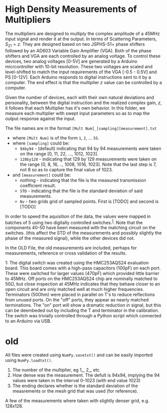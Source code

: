 # High Density Measurements of Multipliers

The multipliers are designed to multiply the complex amplitude of a 45MHz input signal and render it at the output.  In terms of Scattering Parameters, $S_{21} = z$.  They are designed based on two JSPHS-51+ phase shifters followed by an AD603 Variable Gain Amplifier (VGA).  Both of the phase shifters and VGA are each controlled by an analog voltage.  To control these devices, two analog voltages [0-5V] are generated by a Arduino micrcontroller with 10-bit resolution.  These two voltages are scaled and level-shifted to match the input requirements of the VGA [-0.5 - 0.5V] and PS [0-12V].  Each Arduino responds to digital instructions sent to it by a computer.  The end effect is that the multiplier $z$ value can be controlled by a computer.

Given the number of devices, each with their own natural deviations and personality, between the digital instruction and the realized complex gain, $z$, it follows that each Multiplier has it's own behavior.  In this folder, we measure each multiplier with swept input parameters so as to map the output response against the input.

The file names are in the format `[Mult Num]_[sampling][measurement].txt`
* where `[Mult Num]` is of the form `1`, `2`, ... `55`.
* where `[sampling]` could be:
  * `94by94` - (default) indicating that 94 by 94 measurements were taken on the range [0, 11, 22, ..., 1012, 1023].
  * `128by128` - indicating that 129 by 129 measurements were taken on the range [0, 8, 16, .., 1008, 1016, 1023].  Note that the last step is 7, not 8 so as to capture the final value of 1023.
* and `[measurement]` could be:
  * nothing - indicating that the file is the measured transmission coefficient result.
  * `STD` - indicating that the file is the standard deviation of said measurements.
  * `Nv` - two grids grid of sampled points.  First is [TODO] and second is [TODO]
  
In order to speed the aquisition of the data, the values were mapped in batches of 5 using two digitally controlled switches.<sup>[1](#digiswitch)</sup>.  Note that the components 40-50 have been measured with the matching circuit on the switches. (this affect the STD of the measurements and possibly slightly the phase of the measured signal), while the other devices did not.

In the OLD File, the old measurements are included, perhaps for measurements, reference or cross validation of the results. 

<a name="digiswitch">1</a>: The digital switch was created using the HMC253AQS24 evaluation board.  This board comes with a high-pass capacitors (100pF) on each port.  These were switched for larger values (470pF) which provided little barrier to 45MHz.  Off ports on the HMC253AQS24 chip are nominally matched to 50$\Omega$, but close inspection at 45MHz indicates that they behave closer to an open circuit and are only matched well at much higher frequencies.  Terminators (50Ohm) were placed in parallel on T's to reduce reflections from unused ports.  On the "off" ports, they appear as nearly matched terminations.  The "on" port will show a dramatic reduction in signal, but this can be deembeded out by including the T and terminator in the calibration.  The switch was trivially controlled through a Python script which connected to an Arduino via USB.

# old

All files were created using `NumPy.savetxt()` and can be easily imported using `NumPy.loadtxt()`.

1. The number of the multiplier, eg 1_, 2_, etc
2. How dense was the measurement. The defult is 94x94, implying the 94 values were taken in the interval 0-1023 (with end value 1023)
3. The ending declares whether is the standard deviation of the measrements or the mesh grid that was used (for reference).


A few of the measurements where taken with slightly denser grid, e.g. 128x128. 




